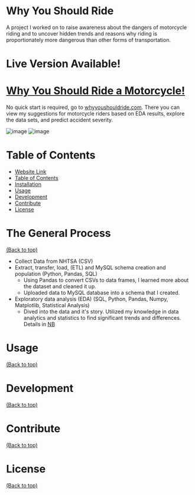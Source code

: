 # Why You Should Ride
A project I worked on to raise awareness about the dangers of motorcycle riding and to uncover hidden trends and reasons why riding is proportionately more dangerous than other forms of transportation. 
# Live Version Available! 
# [Why You Should Ride a Motorcycle!](whyyoushouldride.com)
No quick start is required, go to [whyyoushouldride.com](whyyoushouldride.com). There you can view my suggestions for motorcycle riders based on EDA results, explore the data sets, and predict accident severity. 

![image](https://github.com/Saatvik1/Why-You-Should-Ride/assets/103705402/7e1e39f1-f60c-4c74-97dd-5f4b96e0eebc)
![image](https://github.com/Saatvik1/Why-You-Should-Ride/assets/103705402/64039ff7-6943-496e-905d-57cf704a3c87)


# Table of Contents

- [Website Link](#live-version-available)
- [Table of Contents](#table-of-contents)
- [Installation](#installation)
- [Usage](#usage)
- [Development](#development)
- [Contribute](#contribute)
- [License](#license)

# The General Process
[(Back to top)](#table-of-contents)
- Collect Data from NHTSA (CSV)
- Extract, transfer, load, (ETL) and MySQL schema creation and population (Python, Pandas, SQL)
  - Using Pandas to convert CSVs to data frames, I learned more about the dataset and cleaned it up.
  - Uploaded data to MySQL database into a schema that I created.
- Exploratory data analysis (EDA) (SQL, Python, Pandas, Numpy, Matplotlib, Statistical Analysis)
  - Dived into the data and it's story. Utilized my knowledge in data analytics and statistics to find significant trends and differences. Details in [NB]()

# Usage
[(Back to top)](#table-of-contents)

# Development
[(Back to top)](#table-of-contents)

# Contribute
[(Back to top)](#table-of-contents)

# License
[(Back to top)](#table-of-contents)
